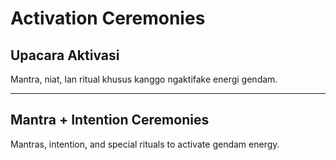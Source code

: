 # Activation Ceremonies

## Upacara Aktivasi
Mantra, niat, lan ritual khusus kanggo ngaktifake energi gendam.

---

## Mantra + Intention Ceremonies
Mantras, intention, and special rituals to activate gendam energy.
